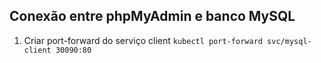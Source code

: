 ## Conexão entre phpMyAdmin e banco MySQL


1) Criar port-forward do serviço client
`kubectl port-forward svc/mysql-client 30090:80`
